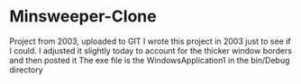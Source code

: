 # Minsweeper-Clone
Project from 2003, uploaded to GIT
I wrote this project in 2003 just to see if I could. I adjusted it slightly today to account for the thicker window borders and then posted it
The exe file is the WindowsApplication1 in the bin/Debug directory 

